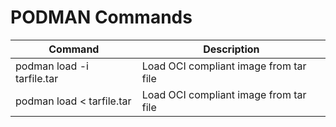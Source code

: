 # PODMAN Commands

| Command | Description |
| ----------- | ------- |
| podman load -i tarfile.tar | Load OCI compliant image from tar file |
| podman load < tarfile.tar | Load OCI compliant image from tar file |
